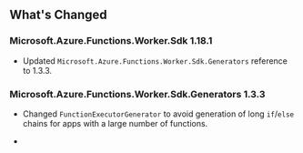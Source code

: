 ## What's Changed

<!-- Please add your release notes in the following format:
- My change description (#PR/#issue)
-->

### Microsoft.Azure.Functions.Worker.Sdk 1.18.1

- Updated `Microsoft.Azure.Functions.Worker.Sdk.Generators` reference to 1.3.3.

### Microsoft.Azure.Functions.Worker.Sdk.Generators 1.3.3

- Changed `FunctionExecutorGenerator` to avoid generation of long `if`/`else` chains for apps with a large number of functions.

- <entry>
